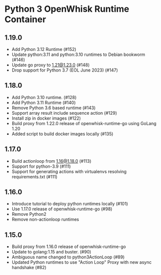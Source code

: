 <!--
#
# Licensed to the Apache Software Foundation (ASF) under one or more
# contributor license agreements.  See the NOTICE file distributed with
# this work for additional information regarding copyright ownership.
# The ASF licenses this file to You under the Apache License, Version 2.0
# (the "License"); you may not use this file except in compliance with
# the License.  You may obtain a copy of the License at
#
#     http://www.apache.org/licenses/LICENSE-2.0
#
# Unless required by applicable law or agreed to in writing, software
# distributed under the License is distributed on an "AS IS" BASIS,
# WITHOUT WARRANTIES OR CONDITIONS OF ANY KIND, either express or implied.
# See the License for the specific language governing permissions and
# limitations under the License.
#
-->

# Python 3 OpenWhisk Runtime Container

## 1.19.0
  - Add Python 3.12 Runtime (#152)
  - Update python:3.11 and python:3.10 runtimes to Debian bookworm (#146)
  - Update go proxy to 1.21@1.23.0 (#148)
  - Drop support for Python 3.7 (EOL June 2023) (#147)

## 1.18.0
  - Add Python 3.10 runtime. (#128)
  - Add Python 3.11 Runtime (#140)
  - Remove Python 3.6 based runtime (#143)
  - Support array result include sequence action (#129)
  - Install zip in docker images (#122)
  - Build proxy from 1.22.0 release of openwhisk-runtime-go using GoLang 1.20
  - Added script to build docker images locally (#135)

## 1.17.0
 - Build actionloop from 1.16@1.18.0 (#113)
 - Support for python-3.9 (#111)
 - Support for generating actions with virtualenvs resolving requirements.txt (#111)

## 1.16.0
  - Introduce tutorial to deploy python runtimes locally (#101)
  - Use 1.17.0 release of openwhisk-runtime-go (#98)
  - Remove Python2
  - Remove non-actionloop runtimes

## 1.15.0
  - Build proxy from 1.16.0 release of openwhisk-runtime-go
  - Update to golang:1.15 and buster. (#90)
  - Ambiguous name changed to python3ActionLoop (#89)
  - Updated Python runtimes to use "Action Loop" Proxy with new async handshake (#82)

